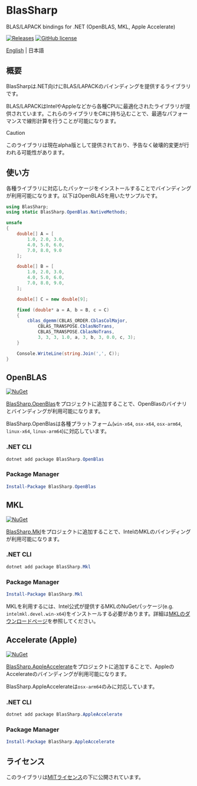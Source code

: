 # BlasSharp
 BLAS/LAPACK bindings for .NET (OpenBLAS, MKL, Apple Accelerate)

[![Releases](https://img.shields.io/github/release/nuskey8/BlasSharp.svg)](https://github.com/nuskey8/BlasSharp/releases)
[![GitHub license](https://img.shields.io/github/license/nuskey8/BlasSharp.svg)](./LICENSE)

[English]((./README.md)) | 日本語

## 概要

BlasSharpは.NET向けにBLAS/LAPACKのバインディングを提供するライブラリです。

BLAS/LAPACKはIntelやAppleなどから各種CPUに最適化されたライブラリが提供されています。これらのライブラリをC#に持ち込むことで、最適なパフォーマンスで線形計算を行うことが可能になります。

> [!CAUTION]
> このライブラリは現在alpha版として提供されており、予告なく破壊的変更が行われる可能性があります。

## 使い方

各種ライブラリに対応したパッケージをインストールすることでバインディングが利用可能になります。以下はOpenBLASを用いたサンプルです。

```cs
using BlasSharp;
using static BlasSharp.OpenBlas.NativeMethods;

unsafe
{
    double[] A = [
        1.0, 2.0, 3.0,
        4.0, 5.0, 6.0,
        7.0, 8.0, 9.0
    ];

    double[] B = [
        1.0, 2.0, 3.0,
        4.0, 5.0, 6.0,
        7.0, 8.0, 9.0,
    ];

    double[] C = new double[9];

    fixed (double* a = A, b = B, c = C)
    {
        cblas_dgemm(CBLAS_ORDER.CblasColMajor,
            CBLAS_TRANSPOSE.CblasNoTrans,
            CBLAS_TRANSPOSE.CblasNoTrans,
            3, 3, 3, 1.0, a, 3, b, 3, 0.0, c, 3);
    }

    Console.WriteLine(string.Join(',', C));
}
```

## OpenBLAS

[![NuGet](https://img.shields.io/nuget/v/BlasSharp.OpenBlas.svg)](https://www.nuget.org/packages/BlasSharp.OpenBlas)

[BlasSharp.OpenBlas](https://www.nuget.org/packages/BlasSharp.OpenBlas/)をプロジェクトに追加することで、OpenBlasのバイナリとバインディングが利用可能になります。

BlasSharp.OpenBlasは各種プラットフォーム(`win-x64`, `osx-x64`, `osx-arm64`, `linux-x64`, `linux-arm64`)に対応しています。

### .NET CLI

```ps1
dotnet add package BlasSharp.OpenBlas
```

### Package Manager

```ps1
Install-Package BlasSharp.OpenBlas
```

## MKL

[![NuGet](https://img.shields.io/nuget/v/BlasSharp.Mkl.svg)](https://www.nuget.org/packages/BlasSharp.Mkl)

[BlasSharp.Mkl](https://www.nuget.org/packages/BlasSharp.Mkl/)をプロジェクトに追加することで、IntelのMKLのバインディングが利用可能になります。

### .NET CLI

```ps1
dotnet add package BlasSharp.Mkl
```

### Package Manager

```ps1
Install-Package BlasSharp.Mkl
```

MKLを利用するには、Intel公式が提供するMKLのNuGetパッケージ(e.g. `intelmkl.devel.win-x64`)をインストールする必要があります。詳細は[MKLのダウンロードページ](https://www.intel.com/content/www/us/en/developer/tools/oneapi/onemkl-download.html?operatingsystem=windows&windows-install=nuget)を参照してください。

## Accelerate (Apple)

[![NuGet](https://img.shields.io/nuget/v/BlasSharp.AppleAccelerate.svg)](https://www.nuget.org/packages/BlasSharp.AppleAccelerate)

[BlasSharp.AppleAccelerate](https://www.nuget.org/packages/BlasSharp.AppleAccelerate/)をプロジェクトに追加することで、AppleのAccelerateのバインディングが利用可能になります。

BlasSharp.AppleAccelerateは`osx-arm64`のみに対応しています。

### .NET CLI

```ps1
dotnet add package BlasSharp.AppleAccelerate
```

### Package Manager

```ps1
Install-Package BlasSharp.AppleAccelerate
```

## ライセンス

このライブラリは[MITライセンス](./LICENSE)の下に公開されています。